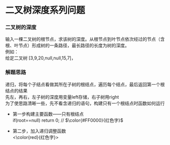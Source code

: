 # 二叉树深度系列问题

### 二叉树的深度
输入一棵二叉树的根节点，求该树的深度。从根节点到叶节点依次经过的节点（含根、叶节点）形成树的一条路径，最长路径的长度为树的深度。      
例如：     
给定二叉树 [3,9,20,null,null,15,7]，      

### 解题思路
递归，将每个子结点看做其所在子树的根结点，遍历每个结点，最后返回第一个根结点的结果     
先左，再右，左子树的深度用变量left存储，右子树用right     
为了使思路清晰一些，先不看含递归的语句，构建只有一个根结点时函数如何运行    
* 第一步构建主要函数——只有根结点     
if(root==null)
  return 0;        //
  $\color{#FF0000}{红色字}$

* 第二步，加入递归调整函数    
<\color{red}{红色字}>

